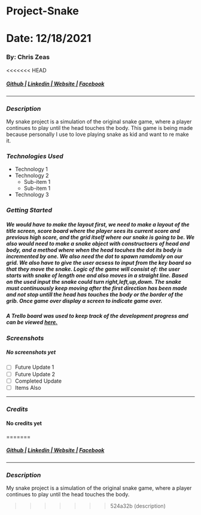# Project-Snake
# Date: 12/18/2021 #
### By: Chris Zeas
<<<<<<< HEAD
##### [Github |](https://github.com/chriszc97) [Linkedin | ](https://www.linkedin.com/in/christopher-zeas-8929691b1/) [ Website |]() [ Facebook]()
***
### ***Description***
My snake project is a simulation of the original snake game, where a player continues to play until the head touches the body. This game is being made because personally I use to love playing snake as kid and want to re make it. 
### ***Technologies Used***
* Technology 1
* Technology 2
    * Sub-item 1
    * Sub-item 1
* Technology 3
### ***Getting Started***
##### We would have to make the layout first, we need to make a layout of the title screen, score board where the player sees its current score and previous high score, and the grid itself where our snake is going to be. We also would need to make a snake object with constructoers of head and body, and a method where when the head tocuhes the dot its body is incremented by one. We also need the dot to spawn ramdomly on our grid. We also have to give the user acsess to input from the key board so that they move the snake. Logic of the game will consist of: the user starts with snake of length one and also moves in a straight line. Based on the used input the snake could turn right,left,up,down. The snake must continuously keep moving after the first direction has been made and not stop untill the head has touches the body or the border of the grib. Once game over display a screen to indicate game over. 
##### A Trello board was used to keep track of the development progress and can be viewed [here.](https://trello.com/b/E17uenko/requirements)
### ***Screenshots***

##### No screenshots yet 

- [ ] Future Update 1
- [ ] Future Update 2
- [ ] Completed Update
- [ ] Items Also
***

### ***Credits***
#### No credits yet
=======
##### [Github |]() [Linkedin | ]() [ Website |]() [ Facebook]()
***
### ***Description***
My snake project is a simulation of the original snake game, where a player continues to play until the head touches the body. 
>>>>>>> 524a32b (description)
